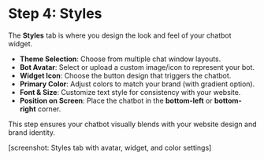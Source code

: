 # Step 4: Styles

The **Styles** tab is where you design the look and feel of your chatbot widget.

* **Theme Selection**: Choose from multiple chat window layouts.
* **Bot Avatar**: Select or upload a custom image/icon to represent your bot.
* **Widget Icon**: Choose the button design that triggers the chatbot.
* **Primary Color**: Adjust colors to match your brand (with gradient option).
* **Font & Size**: Customize text style for consistency with your website.
* **Position on Screen**: Place the chatbot in the **bottom-left** or **bottom-right** corner.

This step ensures your chatbot visually blends with your website design and brand identity.

\[screenshot: Styles tab with avatar, widget, and color settings]

